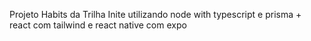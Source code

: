Projeto Habits da Trilha Inite utilizando node with typescript e prisma + react com tailwind e react native com expo
